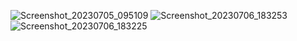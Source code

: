 ![Screenshot_20230705_095109](https://github.com/kevinmali/clock1/assets/132121875/ea067ec8-2a5b-40ce-94b8-9f7b995bd80f)
![Screenshot_20230706_183253](https://github.com/kevinmali/clock1/assets/132121875/6f030e5e-0d50-4380-bdb9-f00479ffa81f)
![Screenshot_20230706_183225](https://github.com/kevinmali/clock1/assets/132121875/bef61fb2-b25a-4e33-8cb8-13af506e17e5)

